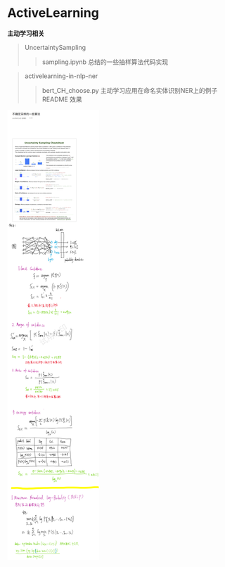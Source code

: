 # ActiveLearning
**主动学习相关**

>UncertaintySampling
>>sampling.ipynb    总结的一些抽样算法代码实现

>activelearning-in-nlp-ner
>>bert_CH_choose.py    主动学习应用在命名实体识别NER上的例子
>>README    效果

![](./img/%E4%B8%8D%E7%A1%AE%E5%AE%9A%E9%87%87%E6%A0%B7%E7%9A%84%E4%B8%80%E4%BA%9B%E7%AE%97%E6%B3%95_00.png)